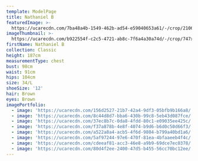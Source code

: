 ```yaml
---
template: ModelPage
title: Nathaniel B
featuredImage: >-
  https://ucarecdn.com/7ba48a4b-1549-462b-ad54-e59040653a61/-/crop/2106x1264/0,0/-/preview/
imageThumbnail: >-
  https://ucarecdn.com/b922554f-c2c5-4721-ab8c-7f6a4a30a74d/-/crop/747x1012/447,103/-/preview/
firstName: Nathaniel B
collection: Classic
height: 187cm
measurementType: chest
bust: 98cm
waist: 91cm
hips: 104cm
size: 34/L
shoeSize: '12'
hair: Brown
eyes: Brown
imagePortfolio:
  - image: 'https://ucarecdn.com/156d2527-21b7-42a4-9df3-05bfb9b166a8/'
  - image: 'https://ucarecdn.com/8c44d8d7-bba6-430b-99c8-5eb43d087fce/'
  - image: 'https://ucarecdn.com/37ec8b7c-0da8-4fdd-80c1-e09035ee425c/'
  - image: 'https://ucarecdn.com/f37a878b-4e8f-4074-b9d6-b6d0c50d66f3/'
  - image: 'https://ucarecdn.com/a522a8a4-acb5-4f6d-9804-b799a40bd1a6/'
  - image: 'https://ucarecdn.com/5af97244-97e6-470f-81ea-4bfaaeeb4f4c/'
  - image: 'https://ucarecdn.com/cdeeaf81-acc3-46e8-a9b9-69dce7ec0378/'
  - image: 'https://ucarecdn.com/80d4f2ee-2400-47d5-b455-56cc70bc12ee/'
---
```


